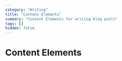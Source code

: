 ```yaml
---
category: "Writing"
title: "Content Elements"
summary: "Content Elements for writing blog posts"
tags: []
hidden: false
---
```


# Content Elements
